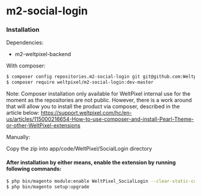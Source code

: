 # m2-social-login

### Installation

Dependencies:
 - m2-weltpixel-backend

With composer:

```sh
$ composer config repositories.m2-social-login git git@github.com:Weltpixel/m2-social-login.git
$ composer require weltpixel/m2-social-login:dev-master
```
Note: Composer installation only available for WeltPixel internal use for the moment as the repositories are not public. However, there is a work around that will allow you to install the product via composer, described in the article below: https://support.weltpixel.com/hc/en-us/articles/115000216654-How-to-use-composer-and-install-Pearl-Theme-or-other-WeltPixel-extensions

Manually:

Copy the zip into app/code/WeltPixel/SocialLogin directory


#### After installation by either means, enable the extension by running following commands:

```sh
$ php bin/magento module:enable WeltPixel_SocialLogin --clear-static-content
$ php bin/magento setup:upgrade
```

